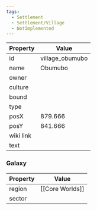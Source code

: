 ```yaml
---
tags:
  - Settlement
  - Settlement/Village
  - NotImplemented
---
```


| Property  | Value           |
| --------- | --------------- |
| id        | village_obumubo |
| name      | Obumubo         |
| owner     |                 |
| culture   |                 |
| bound     |                 |
| type      |                 |
| posX      | 879.666         |
| posY      | 841.666         |
| wiki link |                 |
| text      |                 |

### Galaxy
| Property | Value           |
| -------- | --------------- |
| region   | [[Core Worlds]] |
| sector   |                 |
